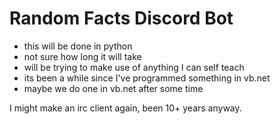 # Random Facts Discord Bot

- this will be done in python
- not sure how long it will take
- will be trying to make use of anything I can self teach 
- its been a while since I've programmed something in vb.net
- maybe we do one in vb.net after some time


I might make an irc client again, been 10+ years anyway.
